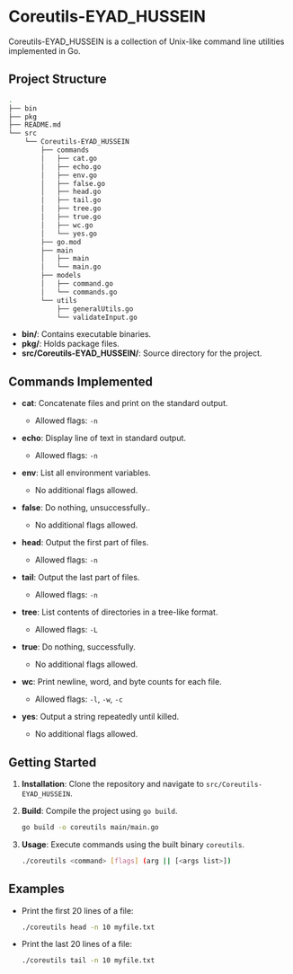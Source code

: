# Coreutils-EYAD_HUSSEIN

Coreutils-EYAD_HUSSEIN is a collection of Unix-like command line utilities implemented in Go.

## Project Structure

```bash
.
├── bin
├── pkg
├── README.md
└── src
    └── Coreutils-EYAD_HUSSEIN
        ├── commands
        │   ├── cat.go
        │   ├── echo.go
        │   ├── env.go
        │   ├── false.go
        │   ├── head.go
        │   ├── tail.go
        │   ├── tree.go
        │   ├── true.go
        │   ├── wc.go
        │   └── yes.go
        ├── go.mod
        ├── main
        │   ├── main
        │   └── main.go
        ├── models
        │   ├── command.go
        │   └── commands.go
        └── utils
            ├── generalUtils.go
            └── validateInput.go
```


- **bin/**: Contains executable binaries.
- **pkg/**: Holds package files.
- **src/Coreutils-EYAD_HUSSEIN/**: Source directory for the project.

## Commands Implemented

- **cat**: Concatenate files and print on the standard output.
  - Allowed flags: `-n`

- **echo**: Display line of text in standard output.
  - Allowed flags: `-n`

- **env**: List all environment variables.
  - No additional flags allowed.

- **false**: Do nothing, unsuccessfully..
  - No additional flags allowed.

- **head**: Output the first part of files.
  - Allowed flags: `-n`

- **tail**: Output the last part of files.
  - Allowed flags: `-n`

- **tree**: List contents of directories in a tree-like format.
  - Allowed flags: `-L`

- **true**: Do nothing, successfully.
  - No additional flags allowed.

- **wc**: Print newline, word, and byte counts for each file.
  - Allowed flags: `-l`, `-w`, `-c`

- **yes**: Output a string repeatedly until killed.
  - No additional flags allowed.

## Getting Started

1. **Installation**: Clone the repository and navigate to `src/Coreutils-EYAD_HUSSEIN`.

2. **Build**: Compile the project using `go build`.

    ```bash
    go build -o coreutils main/main.go
    ```

3. **Usage**: Execute commands using the built binary `coreutils`.

    ```bash
    ./coreutils <command> [flags] (arg || [<args list>])
    ```

## Examples

- Print the first 20 lines of a file:
  
  ```bash
  ./coreutils head -n 10 myfile.txt

- Print the last 20 lines of a file:
  
  ```bash
  ./coreutils tail -n 10 myfile.txt
